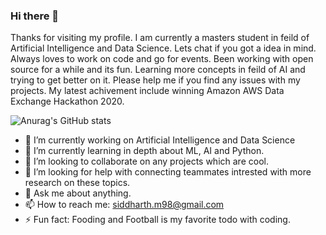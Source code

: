 ### Hi there 👋
   Thanks for visiting my profile. I am currently a masters student in feild of Artificial Intelligence and Data Science. Lets chat if you got a idea in mind. Always loves to work on code and go for events. Been working with open source for a while and its fun. Learning more concepts in feild of AI and trying to get better on it. Please help me if you find any issues with my projects. My latest achivement include winning Amazon AWS Data Exchange Hackathon 2020.
   
   ![Anurag's GitHub stats](https://github-readme-stats.vercel.app/api?username=Siddharth1698&show_icons=true&theme=radical)

   

- 🔭 I’m currently working on Artificial Intelligence and Data Science
- 🌱 I’m currently learning in depth about ML, AI and Python.
- 👯 I’m looking to collaborate on any projects which are cool.
- 🤔 I’m looking for help with connecting teammates intrested with more research on these topics.
- 💬 Ask me about anything.
- 📫 How to reach me: siddharth.m98@gmail.com
- ⚡ Fun fact: Fooding and Football is my favorite todo with coding.

